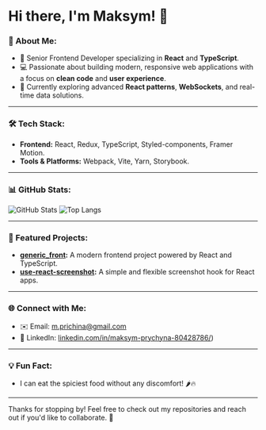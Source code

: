 # Hi there, I'm Maksym! 👋

### 🚀 About Me:
- 🌟 Senior Frontend Developer specializing in **React** and **TypeScript**.
- 💻 Passionate about building modern, responsive web applications with a focus on **clean code** and **user experience**.
- 🌱 Currently exploring advanced **React patterns**, **WebSockets**, and real-time data solutions.

---

### 🛠️ Tech Stack:
- **Frontend:** React, Redux, TypeScript, Styled-components, Framer Motion.
- **Tools & Platforms:** Webpack, Vite, Yarn, Storybook.

---

### 📊 GitHub Stats:
![GitHub Stats](https://github-readme-stats.vercel.app/api?username=mprychyna&show_icons=true&theme=radical)
![Top Langs](https://github-readme-stats.vercel.app/api/top-langs/?username=mprychyna&layout=compact&theme=radical)

---

### 🌟 Featured Projects:
- **[generic_front](https://github.com/mprychyna/generic_front):** A modern frontend project powered by React and TypeScript.
- **[use-react-screenshot](https://github.com/mprychyna/use-react-screenshot):** A simple and flexible screenshot hook for React apps.

---

### 🌐 Connect with Me:
- ✉️ Email: [m.prichina@gmail.com](mailto:m.prichina@gmail.com)
- 💼 LinkedIn: [linkedin.com/in/maksym-prychyna-80428786/](https://www.linkedin.com/in/maksym-prychyna-80428786/))

---

### 💡 Fun Fact:
- I can eat the spiciest food without any discomfort! 🌶️🔥

---

Thanks for stopping by! Feel free to check out my repositories and reach out if you'd like to collaborate. 🚀
